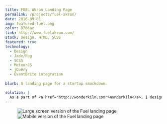 ```yaml
---
title: FUEL Akron Landing Page
permalink: /projects/fuel-akron/
date: 2016-09-01
img: featured-fuel.png
color: 8766ac
link: http://www.fuelakron.com/
stack: Design, HTML, SCSS
featured: true
technology:
  - Design
  - Jade/Pug
  - SCSS
  - MeteorJS
  - jQuery
  - EventBrite integration
  
blurb: A landing page for a startup smackdown.

solution: |
  As a part of <a href="http://wonderkiln.com">Wonderkiln</a>, I designed and implemented responsive landing page for FUEL Akron, based on a poster design. The site makes heavy use of SVG and CSS graphics as well as scroll animation.
---
```

<figure class="projects__img-wrapper row row--full" style="background-color: #{{ page.color }}">
  <div class="projects__col--two-thirds">
    <img class="projects__img projects__img--full" src="{{ site.imgurl }}fuel-landing.png" alt="Large screen version of the Fuel landing page">
  </div>
  <div class="projects__col--one-third">
    <img class="projects__img projects__img--full" src="{{ site.imgurl }}fuel-mobile.png" alt="Mobile version of the Fuel landing page">
  </div>
</figure>
